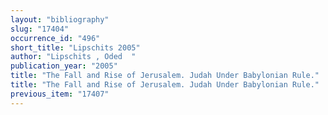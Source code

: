 ```yaml
---
layout: "bibliography"
slug: "17404"
occurrence_id: "496"
short_title: "Lipschits 2005"
author: "Lipschits , Oded  "
publication_year: "2005"
title: "The Fall and Rise of Jerusalem. Judah Under Babylonian Rule."
title: "The Fall and Rise of Jerusalem. Judah Under Babylonian Rule."
previous_item: "17407"
---
```

